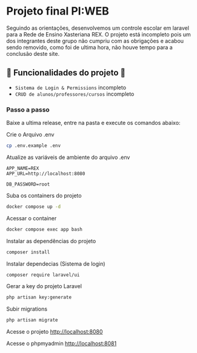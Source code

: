 
# Projeto final PI:WEB 
Seguindo as orientações, desenvolvemos um controle escolar em laravel para a Rede de Ensino Xasteriana REX. O projeto está incompleto pois um dos integrantes deste grupo não cumpriu com as obrigações e acabou sendo removido, como foi de ultima hora, não houve tempo para a conclusão deste site.
    
## :hammer: Funcionalidades do projeto :wrench:
- `Sistema de Login & Permissions` incompleto
- `CRUD de alunos/professores/cursos` incompleto



### Passo a passo
Baixe a ultima release, entre na pasta e execute os comandos abaixo:

Crie o Arquivo .env
```sh
cp .env.example .env
```


Atualize as variáveis de ambiente do arquivo .env
```dosini
APP_NAME=REX
APP_URL=http://localhost:8080

DB_PASSWORD=root
```


Suba os containers do projeto
```sh
docker compose up -d
```


Acessar o container
```sh
docker compose exec app bash
```


Instalar as dependências do projeto
```sh
composer install
```

Instalar dependecias (Sistema de login)
```sh
composer require laravel/ui
```


Gerar a key do projeto Laravel
```sh
php artisan key:generate
```
Subir migrations
```sh
php artisan migrate
```



Acesse o projeto
[http://localhost:8080](http://localhost:8080)

Acesse o phpmyadmin
[http://localhost:8081](http://localhost:8081)

